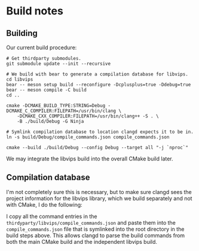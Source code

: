 # Build notes

## Building

Our current build procedure:

```shell
# Get thirdparty submodules.
git submodule update --init --recursive

# We build with bear to generate a compilation database for libvips.
cd libvips
bear -- meson setup build --reconfigure -Dcplusplus=true -Ddebug=true
bear -- meson compile -C build
cd ..

cmake -DCMAKE_BUILD_TYPE:STRING=Debug -DCMAKE_C_COMPILER:FILEPATH=/usr/bin/clang \
	-DCMAKE_CXX_COMPILER:FILEPATH=/usr/bin/clang++ -S . \
	-B ./build/Debug -G Ninja

# Symlink compilation database to location clangd expects it to be in.
ln -s build/Debug/compile_commands.json compile_commands.json

cmake --build ./build/Debug --config Debug --target all "-j `nproc`"
```

We may integrate the libvips build into the overall CMake build later.

## Compilation database

I'm not completely sure this is necessary, but to make sure clangd sees the
project information for the libvips library, which we build separately and
not with CMake, I do the following:

I copy all the command entries in the `thirdyparty/libvips/compile_commands.json`
and paste them into the `compile_commands.json` file that is symlinked into the
root directory in the build steps above. This allows clangd to parse the build
commands from both the main CMake build and the independent libvips build.
